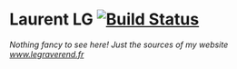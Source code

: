 #  Laurent LG [![Build Status](https://travis-ci.org/laurent-le-graverend/home.svg?branch=master)](https://travis-ci.org/laurent-le-graverend/home)

_Nothing fancy to see here! Just the sources of my website www.legraverend.fr_
